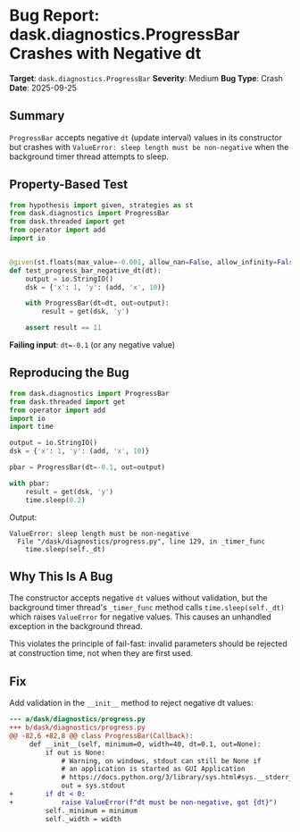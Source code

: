 # Bug Report: dask.diagnostics.ProgressBar Crashes with Negative dt

**Target**: `dask.diagnostics.ProgressBar`
**Severity**: Medium
**Bug Type**: Crash
**Date**: 2025-09-25

## Summary

`ProgressBar` accepts negative `dt` (update interval) values in its constructor but crashes with `ValueError: sleep length must be non-negative` when the background timer thread attempts to sleep.

## Property-Based Test

```python
from hypothesis import given, strategies as st
from dask.diagnostics import ProgressBar
from dask.threaded import get
from operator import add
import io


@given(st.floats(max_value=-0.001, allow_nan=False, allow_infinity=False))
def test_progress_bar_negative_dt(dt):
    output = io.StringIO()
    dsk = {'x': 1, 'y': (add, 'x', 10)}

    with ProgressBar(dt=dt, out=output):
        result = get(dsk, 'y')

    assert result == 11
```

**Failing input**: `dt=-0.1` (or any negative value)

## Reproducing the Bug

```python
from dask.diagnostics import ProgressBar
from dask.threaded import get
from operator import add
import io
import time

output = io.StringIO()
dsk = {'x': 1, 'y': (add, 'x', 10)}

pbar = ProgressBar(dt=-0.1, out=output)

with pbar:
    result = get(dsk, 'y')
    time.sleep(0.2)
```

Output:
```
ValueError: sleep length must be non-negative
  File "/dask/diagnostics/progress.py", line 129, in _timer_func
    time.sleep(self._dt)
```

## Why This Is A Bug

The constructor accepts negative `dt` values without validation, but the background timer thread's `_timer_func` method calls `time.sleep(self._dt)` which raises `ValueError` for negative values. This causes an unhandled exception in the background thread.

This violates the principle of fail-fast: invalid parameters should be rejected at construction time, not when they are first used.

## Fix

Add validation in the `__init__` method to reject negative dt values:

```diff
--- a/dask/diagnostics/progress.py
+++ b/dask/diagnostics/progress.py
@@ -82,6 +82,8 @@ class ProgressBar(Callback):
     def __init__(self, minimum=0, width=40, dt=0.1, out=None):
         if out is None:
             # Warning, on windows, stdout can still be None if
             # an application is started as GUI Application
             # https://docs.python.org/3/library/sys.html#sys.__stderr__
             out = sys.stdout
+        if dt < 0:
+            raise ValueError(f"dt must be non-negative, got {dt}")
         self._minimum = minimum
         self._width = width
```